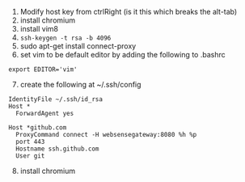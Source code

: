 1. Modify host key from ctrlRight (is it this which breaks the alt-tab)
2. install chromium
3. install vim8
4. `ssh-keygen -t rsa -b 4096`
5. sudo apt-get install connect-proxy
6. set vim to be default editor by adding the following to .bashrc
```
export EDITOR='vim'
```
7. create the following at ~/.ssh/config
```
IdentityFile ~/.ssh/id_rsa
Host *
  ForwardAgent yes

Host *github.com
  ProxyCommand connect -H websensegateway:8080 %h %p
  port 443
  Hostname ssh.github.com
  User git
```
8. install chromium
